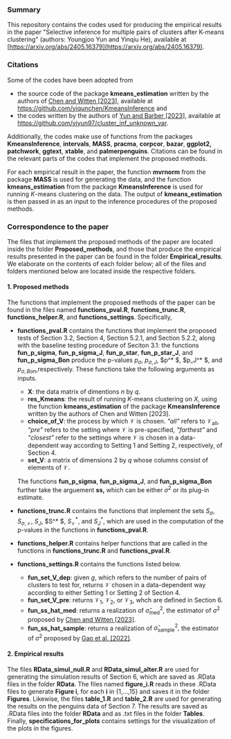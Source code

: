 ### Summary

This repository contains the codes used for producing the empirical results in the paper "Selective inference for multiple pairs of clusters after K-means clustering" (authors: Youngjoo Yun and Yinqiu He), available at [https://arxiv.org/abs/2405.16379](https://arxiv.org/abs/2405.16379). 

### Citations 

Some of the codes have been adopted from 

* the source code of the package **kmeans_estimation** written by the authors of [Chen and Witten [2023]](https://jmlr.org/papers/v24/22-0371.html), available at https://github.com/yiqunchen/KmeansInference and 
* the codes written by the authors of [Yun and Barber [2023]](https://projecteuclid.org/journals/electronic-journal-of-statistics/volume-17/issue-2/Selective-inference-for-clustering-with-unknown-variance/10.1214/23-EJS2143.full), available at https://github.com/yjyun97/cluster_inf_unknown_var. 

Additionally, the codes make use of functions from the packages **KmeansInference**, **intervals**, **MASS**, **pracma**, **corpcor**, **bazar**, **ggplot2,**  **patchwork**, **ggtext**, **xtable**, and **palmerpenguins**. Citations can be found in the relevant parts of the codes that implement the proposed methods. 

For each empirical result in the paper, the function **mvrnorm** from the package **MASS** is used for generating the data, and the function **kmeans_estimation** from the package **KmeansInference** is used for  running $K$-means clustering on the data. The output of **kmeans_estimation** is then passed in as an input to the inference procedures of the proposed methods. 

### Correspondence to the paper

The files that implement the proposed methods of the paper are located inside the folder **Proposed_methods**, and those that produce the empirical results presented in the paper can be found in the folder **Empirical_results**. We elaborate on the contents of each folder below; all of the files and folders mentioned below are located inside the respective folders. 

#### 1. Proposed methods

The functions that implement the proposed methods of the paper can be found in the files named **functions_pval.R**, **functions_trunc.R**, **functions_helper.R**, and **functions_settings**. Specifically, 

* **functions_pval.R** contains the functions that implement the proposed tests of Section 3.2, Section 4, Section 5.2.1, and Section 5.2.2, along with the baseline testing procedure of Seciton 3.1: the functions  **fun_p_sigma**, **fun_p_sigma_J**, **fun_p_star**, **fun_p_star_J**, and **fun_p_sigma_Bon** produce the p-values $p_\sigma$, $p_{\sigma,J}$, $p^* $,  $p_J^* $, and $p_{\sigma, Bon}$,​​ respectively. These functions take the following arguments as inputs.

  * **X**: the data matrix of dimentions $n$ by $q$.
  * **res_Kmeans**: the result of running $K$-means clustering on $X$, using the function **kmeans_estimation** of the package **KmeansInference** written by the authors of Chen and Witten [2023].
  * **choice_of_V**: the process by which $\mathcal{V}$ is chosen. *"all"* refers to $\mathcal{V}_{\mathrm{all}},$ *"pre"* refers to the setting where $\mathcal{V}$ is pre-specified, *"farthest"* and *"closest"* refer to the settings where $\mathcal{V}$​ is chosen in a data-dependent way according to Setting 1 and Setting 2, respectively, of Section 4. 
  * **set_V**: a matrix of  dimensions 2 by $q$ whose columns consist of elements of $\mathcal{V}.$​
  
  The functions **fun_p_sigma**, **fun_p_sigma_J**, and **fun_p_sigma_Bon** further take the arguement **ss,** which can be either $\sigma^2$​​ or its plug-in estimate. 

* **functions_trunc.R** contains the functions that implement the sets $S_\sigma$, $S_{\sigma,\mathcal{V}}$, $S_J$, $S^* $, $S_{\mathcal{V}}^* ,$ and $S^*_J,$ which are used in the computation of the p-values in the functions in **functions_pval.R**. 

* **functions_helper.R** contains helper functions that are called in the functions in **functions_trunc.R** and **functions_pval.R**. 

* **functions_settings.R** contains the functions listed below. 

  * **fun_set_V_dep**:  given $g,$ which refers to the number of pairs of clusters to test for, returns $\mathcal{V}$ chosen in a data-dependent way according to either Setting 1 or Setting 2 of  Section 4. 
  * **fun_set_V_pre**: returns $\mathcal{V}_1$, $\mathcal{V}_2$, or $\mathcal{V}_3$​, whch are defined in Section 6. 
  * **fun_ss_hat_med**: returns a realization of $\hat{\sigma}^2_{\mathrm{med}},$  the estimator of $\sigma^2$ proposed by [Chen and Witten [2023]](https://jmlr.org/papers/v24/22-0371.html).
  * **fun_ss_hat_sample**: returns a realization of $\hat{\sigma}^2_{\mathrm{sample}},$  the estimator of $\sigma^2$ proposed by [Gao et al. [2022]](https://www.tandfonline.com/doi/full/10.1080/01621459.2022.2116331).

#### 2. Empirical results

The files **RData_simul_null.R** and **RData_simul_alter.R** are used for generating the simulation results of Section 6, which are saved as .RData files in the folder **RData**. The files named **figure_i.R** reads in these .RData files to generate **Figure i**, for each **i** in {1,...,15} and saves it in the folder **Figures**. Likewise, the files **table_1.R** and **table_2.R** are used for generating the results on the penguins data of Section 7. The results are saved as .RData files into the folder **RData** and as .txt files in the folder **Tables**. Finally, **specifications_for_plots** contains settings for the visualization of the plots in the figures. 

